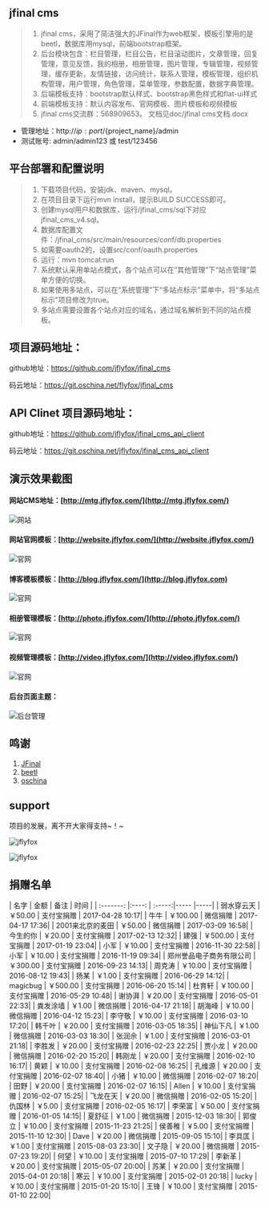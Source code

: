 jfinal cms
------------------------

> 1. jfinal cms，采用了简洁强大的JFinal作为web框架，模板引擎用的是beetl，数据库用mysql，前端bootstrap框架。 
> 2. 后台模块包含：栏目管理，栏目公告，栏目滚动图片，文章管理，回复管理，意见反馈，我的相册，相册管理，图片管理，专辑管理，视频管理，缓存更新，友情链接，访问统计，联系人管理，模板管理，组织机构管理，用户管理，角色管理，菜单管理，参数配置，数据字典管理。
> 3. 后端模板支持：bootstrap默认样式、bootstrap黑色样式和flat-ui样式
> 4. 前端模板支持：默认内容发布、官网模板、图片模板和视频模板
> 5. jfinal cms交流群：568909653。 文档见doc/jfinal cms文档.docx

* 管理地址：http://${ip:port}/${project_name}/admin
* 测试账号: admin/admin123 或 test/123456

平台部署和配置说明
------------------------

> 1. 下载项目代码，安装jdk、maven、mysql。
> 2. 在项目目录下运行mvn install，提示BUILD SUCCESS即可。
> 3. 创建mysql用户和数据库，运行/jfinal_cms/sql下对应jfinal_cms_v4.sql。
> 4. 数据库配置文件：/jfinal_cms/src/main/resources/conf/db.properties
> 5. 如需要oauth2的，设置src/conf/oauth.properties
> 6. 运行：mvn tomcat:run
> 7. 系统默认采用单站点模式，各个站点可以在“其他管理”下“站点管理”菜单方便的切换。
> 8. 如果使用多站点，可以在“系统管理”下“多站点标示”菜单中，将“多站点标示”项目修改为true。
> 9. 多站点需要设置各个站点对应的域名，通过域名解析到不同的站点模板。


项目源码地址：
------------------------

github地址：https://github.com/jflyfox/jfinal_cms

码云地址：https://git.oschina.net/flyfox/jfinal_cms

API Clinet 项目源码地址：
------------------------

github地址：https://github.com/jflyfox/jfinal_cms_api_client

码云地址：https://git.oschina.net/jflyfox/jfinal_cms_api_client

演示效果截图
------------------------

#### 网站CMS地址：[http://mtg.jflyfox.com/](http://mtg.jflyfox.com/) ####
![网站](http://static.oschina.net/uploads/img/201601/21022316_Nk5M.gif "jfinal cms")

#### 网站官网模板：[http://website.jflyfox.com/](http://website.jflyfox.com/) ####
![官网](http://static.oschina.net/uploads/img/201601/21022316_XkxY.gif "jfinal cms")

#### 博客模板模板：[http://blog.jflyfox.com/](http://blog.jflyfox.com) ####
![官网](http://static.oschina.net/uploads/space/2016/0622/002206_Rla0_166354.jpg "jfinal cms")

#### 相册管理模板：[http://photo.jflyfox.com/](http://photo.jflyfox.com/) ####
![官网](http://static.oschina.net/uploads/space/2016/0306/144741_ldOJ_166354.gif "jfinal cms")

#### 视频管理模板：[http://video.jflyfox.com/](http://video.jflyfox.com/) ####
![官网](http://static.oschina.net/uploads/space/2016/0306/144754_FXhR_166354.gif "jfinal cms")

#### 后台页面主题： ####
![后台管理](http://static.oschina.net/uploads/img/201601/28091447_rQtD.gif "jfinal cms")

鸣谢
------------------------

 1. [JFinal](http://www.oschina.net/p/jfinal)
 2. [beetl](http://ibeetl.com/community/)
 3. [oschina](http://www.oschina.net/)

support
------------------------

项目的发展，离不开大家得支持~！~

![jflyfox](http://blog.jflyfox.com/static/images/common/pay_weixin.jpg "Open source support(alipay)")

![jflyfox](http://blog.jflyfox.com/static/images/common/pay_alipay.jpg "Open source support(weixin)")


捐赠名单
------------------------

| 名字      | 金额   |  备注  | 时间  |
| :-------: |:----: | :-----:|----- |-----|
| 弱水穿云天  | ￥50.00  | 支付宝捐赠    | 2017-04-28 10:17|
| 牛牛  | ￥100.00  | 微信捐赠    | 2017-04-17 17:36|
| 2001来北京的麦田  | ￥50.00  | 微信捐赠    | 2017-03-09 16:58|
| 今生的你  | ￥20.00  | 支付宝捐赠    | 2017-02-13 12:32|
| 建强  | ￥500.00  | 支付宝捐赠    | 2017-01-19 23:04|
| 小军  | ￥10.00  | 支付宝捐赠    | 2016-11-30 22:58|
| 小军  | ￥10.00  | 支付宝捐赠    | 2016-11-19 09:34|
| 郑州誉品电子商务有限公司  | ￥300.00  | 支付宝捐赠    | 2016-09-23 14:13|
| 周克涛  | ￥10.00  | 支付宝捐赠    | 2016-08-12 19:43|
| 扬某   | ￥1.00  | 支付宝捐赠    |  2016-06-29  14:12|
| magicbug   | ￥500.00  | 支付宝捐赠    |  2016-06-20  15:14|
| 杜育轩   | ￥100.00  | 支付宝捐赠    |  2016-05-29  10:48|
| 谢协湃  | ￥20.00  | 支付宝捐赠    | 2016-05-01 22:33|
| 粪发涂墙  | ￥1.00  | 微信捐赠    | 2016-04-17 21:18|
| 胡海峰  | ￥10.00  | 微信捐赠    | 2016-04-12 15:23|
| 李守敬 | ￥10.00  | 支付宝捐赠    | 2016-03-10 17:20|
| 韩千叶  | ￥20.00  | 支付宝捐赠    | 2016-03-05 18:35|
| 神仙下凡  | ￥1.00  | 微信捐赠    | 2016-03-03 18:30|
| 张润佘  | ￥1.00  | 支付宝捐赠    | 2016-03-01 21:18|
| 李胜发  | ￥20.00  | 支付宝捐赠    | 2016-02-23 22:25|
| 贾小龙  | ￥20.00  | 微信捐赠    | 2016-02-20 15:20|
| 韩刚龙  | ￥20.00  | 支付宝捐赠    | 2016-02-10 16:17|
| 黄颖 | ￥10.00  | 支付宝捐赠    | 2016-02-08 16:25|
| 孔维源  | ￥20.00  | 支付宝捐赠    | 2016-02-07 18:40|
| 小猪  | ￥10.00  | 微信捐赠    | 2016-02-07 18:20|
| 田野  | ￥20.00  | 支付宝捐赠    | 2016-02-07 16:15|
| Allen  | ￥10.00  | 支付宝捐赠    | 2016-02-07 15:25|
| 飞龙在天  | ￥20.00  | 微信捐赠    | 2016-02-05 15:20|
| 仇国林  | ￥5.00  | 支付宝捐赠    | 2016-02-05 16:17|
| 李荣富  | ￥50.00  | 支付宝捐赠    | 2016-01-05 14:15|
| 夏舒征  | ￥1.00  | 微信捐赠    | 2015-12-03 18:30|
| 郭俊立  | ￥10.00  | 支付宝捐赠    | 2015-11-23 21:25|
| 侯善稚  | ￥5.00  | 支付宝捐赠    | 2015-11-10 12:30|
| Dave  | ￥20.00  | 微信捐赠    | 2015-09-05 15:10|
| 李具匡  | ￥1.00  | 支付宝捐赠    | 2015-08-03 23:30|
| 文子隐  | ￥20.00  | 微信捐赠    | 2015-07-23 19:20|
| 何望  | ￥10.00  | 支付宝捐赠    | 2015-07-10 17:29|
| 李新革  | ￥20.00  | 支付宝捐赠    | 2015-05-07 20:00|
| 苏某  | ￥20.00  | 支付宝捐赠    | 2015-04-01 20:18|
| 寒云  | ￥10.00  | 支付宝捐赠    | 2015-02-01 20:18|
| lucky  | ￥10.00  | 支付宝捐赠    | 2015-01-20 15:10|
| 王锋  | ￥10.00  | 支付宝捐赠    | 2015-01-10 22:00|